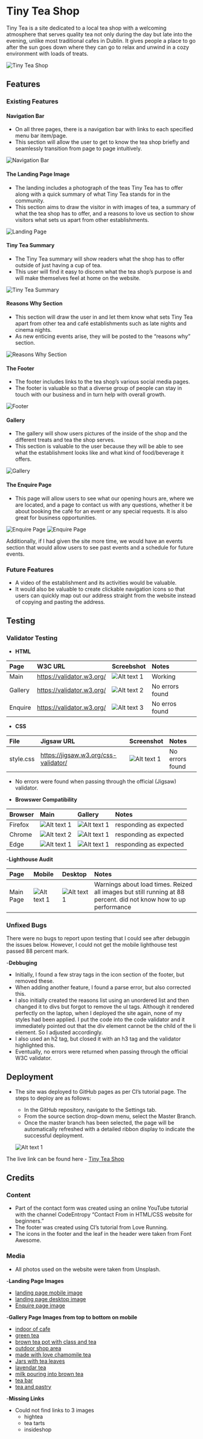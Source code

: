 # Tiny Tea Shop

Tiny Tea is a site dedicated to a local tea shop with a welcoming atmosphere that serves quality tea not only during the day but late into the evening, unlike most traditional cafes in Dublin. It gives people a place to go after the sun goes down where they can go to relax and unwind in a cozy environment with loads of treats.

![Tiny Tea Shop](./assets/images/tiny-tea-prototypes.png)

## Features

### Existing Features

#### Navigation Bar

- On all three pages, there is a navigation bar with links to each specified menu bar item/page.
- This section will allow the user to get to know the tea shop briefly and seamlessly transition from page to page intuitively.

![Navigation Bar](./assets/images/header-readme.png)

#### The Landing Page Image

- The landing includes a photograph of the teas Tiny Tea has to offer along with a quick summary of what Tiny Tea stands for in the community.
- This section aims to draw the visitor in with images of tea, a summary of what the tea shop has to offer, and a reasons to love us section to show visitors what sets us apart from other establishments.

![Landing Page](./assets/images/tiny-tea-landing-page-pc.png)

#### Tiny Tea Summary

- The Tiny Tea summary will show readers what the shop has to offer outside of just having a cup of tea.
- This user will find it easy to discern what the tea shop’s purpose is and will make themselves feel at home on the website.

![Tiny Tea Summary](./assets/images/tiny-tea-readme.png)

#### Reasons Why Section

- This section will draw the user in and let them know what sets Tiny Tea apart from other tea and café establishments such as late nights and cinema nights.
- As new enticing events arise, they will be posted to the “reasons why” section.

![Reasons Why Section](./assets/images/reasons-readme.png)

#### The Footer

- The footer includes links to the tea shop’s various social media pages.
- The footer is valuable so that a diverse group of people can stay in touch with our business and in turn help with overall growth.

![Footer](./assets/images/footer-readme.png)

#### Gallery

- The gallery will show users pictures of the inside of the shop and the different treats and tea the shop serves.
- This section is valuable to the user because they will be able to see what the establishment looks like and what kind of food/beverage it offers.

![Gallery](./assets/images/gallery-readme.png)

#### The Enquire Page

- This page will allow users to see what our opening hours are, where we are located, and a page to contact us with any questions, whether it be about booking the café for an event or any special requests. It is also great for business opportunities.

![Enquire Page](./assets/images/contact-readme.png)
![Enquire Page](./assets/images/openinghours-readme.png)

Additionally, if I had given the site more time, we would have an events section that would allow users to see past events and a schedule for future events.

### Future Features

- A video of the establishment and its activities would be valuable.
- It would also be valuable to create clickable navigation icons so that users can quickly map out our address straight from the website instead of copying and pasting the address.

## Testing

### Validator Testing


- **HTML**
 
| Page          | W3C URL       | Screebshot                         		         | Notes
|:------------- |:------------- |:---------------------------------------------- |:--------|
| Main    | https://validator.w3.org/   | ![Alt text 1](./assets/images/index-html-validator.png)  | Working|
| Gallery    | https://validator.w3.org/    | ![Alt text 2](./assets/images/gallery-html-validator.png)| No errors found|
| Enquire     | https://validator.w3.org/    | ![Alt text 3](./assets/images/enquire-html-validtor.png) | No erros found|



- **CSS**

| File       | Jigsaw URL    | Screenshot                         		         | Notes
|:------------- |:------------- |:---------------------------------------------- |:--------|
| style.css     |   https://jigsaw.w3.org/css-validator/  | ![Alt text 1](./assets/images/css-validator.png) | No errors found


  - No errors were found when passing through the official (Jigsaw) validator.

- **Browswer Compatibility**


| Browser       | Main           | Gallery                      		             |Notes
|:------------- |:------------- |:---------------------------------------------- |:-------|
| Firefox     | ![Alt text 1](../tiny-tea-shop/assets/images/firefox-response.png) | ![Alt text 1](../tiny-tea-shop/assets/images/firefox-response-gallery.png) | responding as expected|
| Chrome     | ![Alt text 2](../tiny-tea-shop/assets/images/chrome-main-response.png)  | ![Alt text 1](../tiny-tea-shop/assets/images/chrome-gallery-response.png) | responding as expected |
| Edge    | ![Alt text 1](../tiny-tea-shop/assets/images/edge-response-main.png) | ![Alt text 1](../tiny-tea-shop/assets/images/edge-gallery-response.png) | responding as expected |


-**Lighthouse Audit**

| Page          | Mobile       | Desktop                         		                           | Notes
|:------------- |:------------- |:---------------------------------------------- |:--------
| Main Page    | ![Alt text 1](../tiny-tea-shop/assets/images/lighthouse-test.png) |  ![Alt text 1](../tiny-tea-shop/assets/images/lighthouse-test-desktop.png)| Warnings about load times. Reized all images but still running at 88 percent. did not know how to up performance|



### Unfixed Bugs

There were no bugs to report upon testing that I could see after debuggin the issues below. However, I could not get the mobile lighthouse test passed 88 percent mark.

-**Debbuging**
  - Initially, I found a few stray tags in the icon section of the footer, but removed these.
  - When adding another feature, I found a parse error, but also corrected this.
  - I also initially created the reasons list using an unordered list and then changed it to divs but forgot to remove the ul tags. Although it rendered perfectly on the laptop, when I deployed the site again, none of my styles had been applied. I put the code into the code validator and it immediately pointed out that the div element cannot be the child of the li element. So I adjusted accordingly.
  - I also used an h2 tag, but closed it with an h3 tag and the validator highlighted this.
  - Eventually, no errors were returned when passing through the official W3C validator.

## Deployment

- The site was deployed to GitHub pages as per CI’s tutorial page. The steps to deploy are as follows:
  - In the GitHub repository, navigate to the Settings tab.
  - From the source section drop-down menu, select the Master Branch.
  - Once the master branch has been selected, the page will be automatically refreshed with a detailed ribbon display to indicate the successful deployment.

  ![Alt text 1](../tiny-tea-shop/assets/images/deployments.png)

The live link can be found here - [Tiny Tea Shop](https://maejors.github.io/tiny-tea-shop/)

## Credits

### Content

- Part of the contact form was created using an online YouTube tutorial with the channel CodeEntropy “Contact From in HTML/CSS website for beginners.”
- The footer was created using CI’s tutorial from Love Running.
- The icons in the footer and the leaf in the header were taken from Font Awesome.

### Media

- All photos used on the website were taken from Unsplash.

-**Landing Page Images**

- [landing page mobile image](https://unsplash.com/photos/gray-stainless-steel-spoon-xdD-x2Y2SPI)
- [landing page desktop image](https://unsplash.com/photos/gray-stainless-steel-spoon-xdD-x2Y2SPI)
- [Enquire page image](https://unsplash.com/photos/gray-stainless-steel-spoon-xdD-x2Y2SPI)

-**Gallery Page Images from top to bottom on mobile**

- [indoor of cafe](https://images.unsplash.com/photo-1555396273-367ea4eb4db5?w=400&auto=format&fit=crop&q=60&ixlib=rb-4.0.3&ixid=M3wxMjA3fDB8MHxzZWFyY2h8NTh8fGNhZmV8ZW58MHx8MHx8fDA%3D)
- [green tea](https://images.unsplash.com/photo-1470162656305-6f429ba817bf?w=400&auto=format&fit=crop&q=60&ixlib=rb-4.0.3&ixid=M3wxMjA3fDB8MHxzZWFyY2h8OHx8dGVhJTIwbGVhdmVzfGVufDB8fDB8fHww)
- [brown tea pot with class and tea](https://images.unsplash.com/photo-1571505463102-48bae91c6028?w=400&auto=format&fit=crop&q=60&ixlib=rb-4.0.3&ixid=M3wxMjA3fDB8MHxzZWFyY2h8OTl8fHRlYXxlbnwwfHwwfHx8MA%3D%3D)
- [outdoor shop area](https://images.unsplash.com/photo-1508424757105-b6d5ad9329d0?w=400&auto=format&fit=crop&q=60&ixlib=rb-4.0.3&ixid=M3wxMjA3fDB8MHxzZWFyY2h8MTR8fGNhZmV8ZW58MHx8MHx8fDA%3D)
- [made with love chamomile tea](https://images.unsplash.com/photo-1596343621063-c7a7aaf37aa6?w=400&auto=format&fit=crop&q=60&ixlib=rb-4.0.3&ixid=M3wxMjA3fDB8MHxzZWFyY2h8OTJ8fGphcnMlMjBvZiUyMHRlYXxlbnwwfHwwfHx8MA%3D%3D)
- [Jars with tea leaves](https://images.unsplash.com/photo-1563911892437-1feda0179e1b?w=400&auto=format&fit=crop&q=60&ixlib=rb-4.0.3&ixid=M3wxMjA3fDB8MHxzZWFyY2h8MjJ8fHRlYXxlbnwwfHwwfHx8MA%3D%3D)
- [lavendar tea](https://images.unsplash.com/photo-1571934811356-5cc061b6821f?w=500&auto=format&fit=crop&q=60&ixlib=rb-4.0.3&ixid=M3wxMjA3fDB8MHxzZWFyY2h8MjB8fHRlYXxlbnwwfHwwfHx8MA%3D%3D)
- [milk pouring into brown tea](https://images.unsplash.com/photo-1502303122794-aba2d55cc873?w=400&auto=format&fit=crop&q=60&ixlib=rb-4.0.3&ixid=M3wxMjA3fDB8MHxzZWFyY2h8OTF8fHRlYXxlbnwwfHwwfHx8MA%3D%3D)
- [tea bar](https://images.unsplash.com/photo-1547825407-2d060104b7f8?w=400&auto=format&fit=crop&q=60&ixlib=rb-4.0.3&ixid=M3wxMjA3fDB8MHxzZWFyY2h8MzR8fHRlYXxlbnwwfHwwfHx8MA%3D%3D)
- [tea and pastry](https://images.unsplash.com/photo-1702742400971-10b0c41a11a7?w=400&auto=format&fit=crop&q=60&ixlib=rb-4.0.3&ixid=M3wxMjA3fDB8MHxzZWFyY2h8MTJ8fHRlYSUyMGFuZCUyMHBhc3RyeXxlbnwwfHwwfHx8MA%3D%3D)

-**Missing Links**
- Could not find links to 3 images
  - hightea
  - tea tarts
  - insideshop




